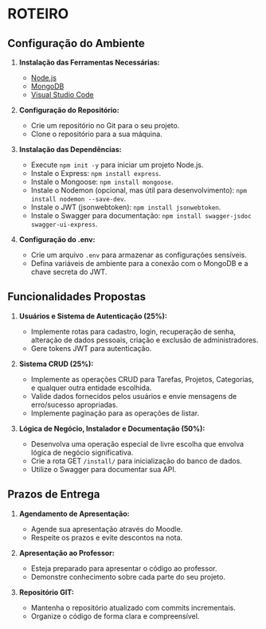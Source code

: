 # ROTEIRO

## Configuração do Ambiente

1. **Instalação das Ferramentas Necessárias:**

   - [Node.js](https://nodejs.org/)
   - [MongoDB](https://www.mongodb.com/try/download/community)
   - [Visual Studio Code](https://code.visualstudio.com/)

2. **Configuração do Repositório:**

   - Crie um repositório no Git para o seu projeto.
   - Clone o repositório para a sua máquina.

3. **Instalação das Dependências:**

   - Execute `npm init -y` para iniciar um projeto Node.js.
   - Instale o Express: `npm install express`.
   - Instale o Mongoose: `npm install mongoose`.
   - Instale o Nodemon (opcional, mas útil para desenvolvimento): `npm install nodemon --save-dev`.
   - Instale o JWT (jsonwebtoken): `npm install jsonwebtoken`.
   - Instale o Swagger para documentação: `npm install swagger-jsdoc swagger-ui-express`.

4. **Configuração do .env:**
   - Crie um arquivo `.env` para armazenar as configurações sensíveis.
   - Defina variáveis de ambiente para a conexão com o MongoDB e a chave secreta do JWT.

## Funcionalidades Propostas

1. **Usuários e Sistema de Autenticação (25%):**

   - Implemente rotas para cadastro, login, recuperação de senha, alteração de dados pessoais, criação e exclusão de administradores.
   - Gere tokens JWT para autenticação.

2. **Sistema CRUD (25%):**

   - Implemente as operações CRUD para Tarefas, Projetos, Categorias, e qualquer outra entidade escolhida.
   - Valide dados fornecidos pelos usuários e envie mensagens de erro/sucesso apropriadas.
   - Implemente paginação para as operações de listar.

3. **Lógica de Negócio, Instalador e Documentação (50%):**
   - Desenvolva uma operação especial de livre escolha que envolva lógica de negócio significativa.
   - Crie a rota GET `/install/` para inicialização do banco de dados.
   - Utilize o Swagger para documentar sua API.

## Prazos de Entrega

1. **Agendamento de Apresentação:**

   - Agende sua apresentação através do Moodle.
   - Respeite os prazos e evite descontos na nota.

2. **Apresentação ao Professor:**

   - Esteja preparado para apresentar o código ao professor.
   - Demonstre conhecimento sobre cada parte do seu projeto.

3. **Repositório GIT:**
   - Mantenha o repositório atualizado com commits incrementais.
   - Organize o código de forma clara e compreensível.
